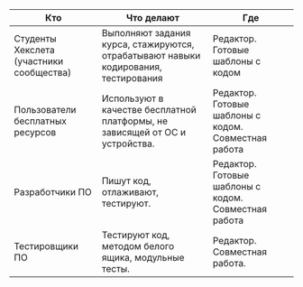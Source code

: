 | Кто                                            | Что делают                                                                          | Где                                                   |
|------------------------------------------------|-------------------------------------------------------------------------------------|-------------------------------------------------------|
| Студенты Хекслета (участники сообщества)       | Выполняют задания курса, стажируются, отрабатывают навыки кодирования, тестирования | Редактор. Готовые шаблоны с кодом                     |
| Пользователи бесплатных ресурсов               | Используют в качестве бесплатной платформы, не зависящей от ОС и устройства.        | Редактор. Готовые шаблоны с кодом. Совместная работа  |
| Разработчики ПО                                | Пишут код, отлаживают, тестируют.                                                   | Редактор. Готовые шаблоны с кодом. Совместная работа  |     
| Тестировщики ПО                                | Тестируют код, методом белого ящика, модульные тесты.                               | Редактор. Совместная работа.                          |
